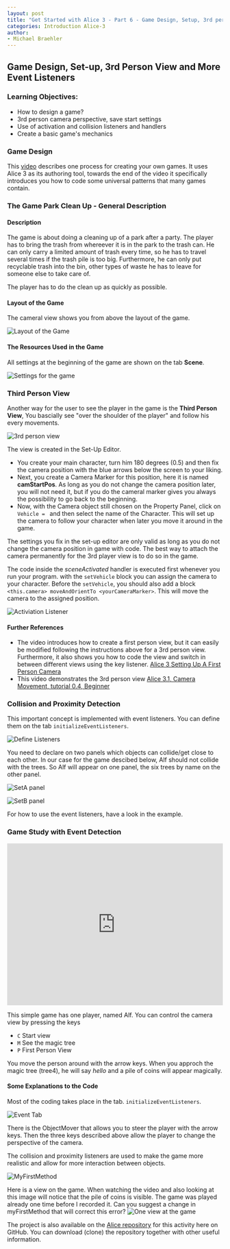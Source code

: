 ```yaml
---
layout: post
title: "Get Started with Alice 3 - Part 6 - Game Design, Setup, 3rd person view, More Event Listeners"
categories: Introduction Alice-3
author:
- Michael Braehler
---
```


## Game Design, Set-up, 3rd Person View and More Event Listeners

### Learning Objectives:

- How to design a game?
- 3rd person camera perspective, save start settings
- Use of activation and collision listeners and handlers
- Create a basic game's mechanics

### Game Design

This [video](https://youtu.be/I11Qox6vILg?si=Ywy-_0rXghKbwiyB) describes one process for creating your own games. It uses Alice 3 as its authoring tool, towards the end of the video it specifically introduces you how to code some universal patterns that many games contain.


### The Game Park Clean Up - General Description

#### Description

The game is about doing a cleaning up of a park after a party. The player has to bring the trash from whereever it is in the park to the trash can. He  can only carry a limited amount of trash every time, so he has to travel several times if the trash pile is too big. Furthermore, he can only put recyclable trash into the bin, other types of waste he has to leave for someone else to take care of.

The player has to do the clean up as quickly as possible.


#### Layout of the Game

The cameral view shows you from above the layout of the game.

![Layout of the Game](/assets/240515-TopView-GamePlan-Bin-Circled.png)


#### The Resources Used in the Game

All settings at the beginning of the game are shown on the tab **Scene**. 

![Settings for the game](/assets/240528-Settings.png) 


### Third Person View

Another way for the user to see the player in the game is the **Third Person View**, You bascially see "over the shoulder of the player" and follow his every movements.

![3rd person view](/assets/240515-Set-Camera-3rd-Person-View-1.png)

The view is created in the Set-Up Editor. 

- You create your main character, turn him 180 degrees (0.5) and then fix the camera position with the blue arrows below the screen to your liking.
- Next, you create a Camera Marker for this position, here it is named **camStartPos**. As long as you do not change the camera position later, you will not need it, but if you do the cameral marker gives you always the possibility to go back to the beginning.
- Now, with the Camera object still chosen on the Property Panel, click on ```Vehicle = ``` and then select the name of the Character. This will set up the camera to follow your character when later you move it around in the game.

The settings you fix in the set-up editor are only valid as long as you do not change the camera position in game with code. The best way to attach the camera permanently for the 3rd player view is to do so in the game.

The code inside the *sceneActivated* handler is executed first whenever you run your program. with the ```setVehicle``` block you can assign the camera to your character. Before the ```setVehicle```, you should also add a block ```<this.camera> moveAndOrientTo <yourCameraMarker>```. This will move the camera to the assigned position.

![Activiation Listener](/assets/240515-StarterCode-for-3rd-Person-Camera-View.png)


#### Further References

- The video introduces how to create a first person view, but it can easily be modified following the instructions above for a 3rd person view. Furthermore, it also shows you how to code the view and switch in between different views using the key listener. [Alice 3 Setting Up A First Person Camera](https://youtu.be/jxXEXJgrm18?feature=shared)
- This video demonstrates the 3rd person view [Alice 3.1, Camera Movement, tutorial 0.4, Beginner](https://youtu.be/gDlxKxJTW7Y?feature=shared)


### Collision and Proximity Detection

This important concept is implemented with event listeners. You can define them on the tab ```initializeEventListeners```.

![Define Listeners](/assets/230307_SelectEventHandlerCollision.png)

You need to declare on two panels which objects can collide/get close to each other. In our case for the game descibed below, Alf should not collide with the trees. So Alf will appear on one panel, the six trees by name on the other panel.

![SetA panel](/assets/230307_SelectCollisionSetA.png)

![SetB panel](/assets/230307_SelectCollisionSetB.png)

For how to use the event listeners, have a look in the example.


### Game Study with Event Detection

<div style="padding:75% 0 0 0;position:relative;">
  <iframe src="https://player.vimeo.com/video/805407827?h=f1ea515f41&amp;badge=0&amp;autopause=0&amp;player_id=0&amp;app_id=58479" frameborder="0" allow="autoplay; fullscreen; picture-in-picture" allowfullscreen style="position:absolute;top:0;left:0;width:100%;height:100%;" title="GameStudy1Alice.mp4"></iframe>
</div>
<script src="https://player.vimeo.com/api/player.js"></script>

This simple game has one player, named Alf. You can control the camera view by pressing the keys
- ```C``` Start view
- ```M``` See the magic tree
- ```P``` First Person View

You move the person around with the arrow keys. When you approch the magic tree (tree4), he will say *hello* and a pile of coins will appear magically.


#### Some Explanations to the Code

Most of the coding takes place in the tab. ```initializeEventListeners```.

![Event Tab](/assets/230307_SimpleGame2Events.png)

There is the ObjectMover that allows you to steer the player with the arrow keys. Then the three keys described above allow the player to change the perspective of the camera.

The collision and proximity listeners are used to make the game more realistic and allow for more interaction between objects.

![MyFirstMethod](/assets/230307_SimpleGame2.png)

Here is a view on the game. When watching the video and also looking at this image will   notice that the pile of coins is visible. The game was played already one time before I recorded it. Can you suggest a change in myFirstMethod that will correct this error?
![One view at the game](/assets/230307_SimpleGame2Intro.png)

The project is also available on the [Alice repository](https://github.com/mibrs/Alice3Coding) for this activity here on GitHub. You can download (clone) the repository together with other useful information.

